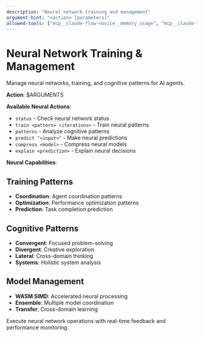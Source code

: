 ```yaml
---
description: "Neural network training and management"
argument-hint: "<action> [parameters]"
allowed-tools: ["mcp__claude-flow-novice__memory_usage", "mcp__claude-flow-novice__performance_report"]
---
```


# Neural Network Training & Management

Manage neural networks, training, and cognitive patterns for AI agents.

**Action**: $ARGUMENTS

**Available Neural Actions**:
- `status` - Check neural network status
- `train <pattern> <iterations>` - Train neural patterns
- `patterns` - Analyze cognitive patterns
- `predict "<input>"` - Make neural predictions
- `compress <model>` - Compress neural models
- `explain <prediction>` - Explain neural decisions

**Neural Capabilities**:

## Training Patterns
- **Coordination**: Agent coordination patterns
- **Optimization**: Performance optimization patterns
- **Prediction**: Task completion prediction

## Cognitive Patterns
- **Convergent**: Focused problem-solving
- **Divergent**: Creative exploration
- **Lateral**: Cross-domain thinking
- **Systems**: Holistic system analysis

## Model Management
- **WASM SIMD**: Accelerated neural processing
- **Ensemble**: Multiple model coordination
- **Transfer**: Cross-domain learning

Execute neural network operations with real-time feedback and performance monitoring.